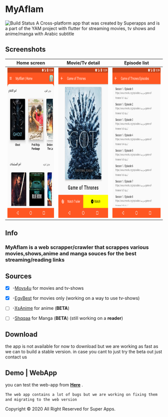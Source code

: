 

# MyAflam
![Build Status](https://camo.githubusercontent.com/cfcaf3a99103d61f387761e5fc445d9ba0203b01/68747470733a2f2f7472617669732d63692e6f72672f6477796c2f657374612e7376673f6272616e63683d6d6173746572)
A Cross-platform  app that was created by Superapps and is a part of the YAM project with flutter for streaming movies, tv shows and anime/manga with Arabic subtitle
## Screenshots

| Home screen| Movie/Tv detail| Episode list|
| ------------- | ------------- | ------------- |
| <img src="https://github.com/jakcal/APPS/raw/master/img/Screenshot_1580949481.png" width="270" height="480"> | <img src="https://github.com/jakcal/APPS/raw/master/img/Screenshot_1580949547.png" width="270" height="480"> | <img src="https://github.com/jakcal/APPS/raw/master/img/Screenshot_1580949552.png" width="270" height="480"> |


## Info
### MyAflam is a web scrapper/crawler that scrappes various movies,shows,anime and manga souces for the best streaming/reading links

## Sources

 - [x] -[Movs4u](https://www.mvs4u.org/) for  movies and tv-shows
 - [x] -[EgyBest](https://jeny.egybest.pw/) for movies only (working on a way to use tv-shows)
 - [ ] -[XsAnime](https://www.xsanime.com/) for anime (**BETA**)
 - [ ] -[Shqqaa](https://www.shqqaa.com/) for Manga (**BETA**) (still working on a **reader**)


## Download
the app is not available for now to download but we are working as fast as we can to build a stable version.
in case you cant to just try the beta out just contact us


## Demo | WebApp
you can test the web-app from [**Here**](https://cimaaflam-9d47c.firebaseapp.com/#/) .

    The web app contains a lot of bugs but we are working on fixing them and migrating to the web version

Copyright © 2020 All Right Reserved for Super Apps.
